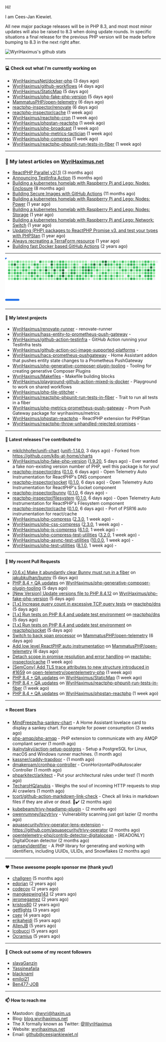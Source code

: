 Hi!

I am Cees-Jan Kiewiet.

All new major package releases will be in PHP 8.3, and most most minor updates will also be raised to 8.3 when doing update rounds. In specific situations a final release for the previous PHP version will be made before bumping to 8.3 in the next right after.

![WyriHaximus's github stats](https://github-readme-stats.vercel.app/api?username=WyriHaximus&show_icons=true)

---

#### 💻 Check out what I'm currently working on

- [WyriHaximusNet/docker-php](https://github.com/WyriHaximusNet/docker-php) (3 days ago)
- [WyriHaximus/github-workflows](https://github.com/WyriHaximus/github-workflows) (4 days ago)
- [WyriHaximus/StaticMap](https://github.com/WyriHaximus/StaticMap) (5 days ago)
- [WyriHaximus/php-fake-php-version](https://github.com/WyriHaximus/php-fake-php-version) (5 days ago)
- [MammatusPHP/open-telemetry](https://github.com/MammatusPHP/open-telemetry) (6 days ago)
- [reactphp-inspector/renovate](https://github.com/reactphp-inspector/renovate) (6 days ago)
- [reactphp-inspector/cache](https://github.com/reactphp-inspector/cache) (1 week ago)
- [WyriHaximus/reactphp-cron](https://github.com/WyriHaximus/reactphp-cron) (1 week ago)
- [WyriHaximus/phpstan-reactphp](https://github.com/WyriHaximus/phpstan-reactphp) (1 week ago)
- [WyriHaximus/php-broadcast](https://github.com/WyriHaximus/php-broadcast) (1 week ago)
- [WyriHaximus/php-metrics-tactician](https://github.com/WyriHaximus/php-metrics-tactician) (1 week ago)
- [WyriHaximus/php-compress](https://github.com/WyriHaximus/php-compress) (1 week ago)
- [WyriHaximus/reactphp-phpunit-run-tests-in-fiber](https://github.com/WyriHaximus/reactphp-phpunit-run-tests-in-fiber) (1 week ago)

---

### 📜 My latest articles on [WyriHaximus.net](https://blog.wyrihaximus.net/)

- [ReactPHP Parallel v2(.1)](https://blog.wyrihaximus.net/2025/06/reactphp-parallel-v2-/) (3 months ago)
- [Announcing TestInfra Action](https://blog.wyrihaximus.net/2025/03/announcing-testinfra-action/) (5 months ago)
- [Building a kubernetes homelab with Raspberry Pi and Lego: Nodes: Enclosure](https://blog.wyrihaximus.net/2024/12/building-a-kubernetes-homelab-with-raspberry-pies-and-lego-nodes-enclosure/) (8 months ago)
- [Building Secure Images with GitHub Actions](https://blog.wyrihaximus.net/2024/10/building-secure-images-with-github-actions/) (11 months ago)
- [Building a kubernetes homelab with Raspberry Pi and Lego: Nodes: Power](https://blog.wyrihaximus.net/2024/09/building-a-kubernetes-homelab-with-raspberry-pies-and-lego-nodes-power/) (1 year ago)
- [Building a kubernetes homelab with Raspberry Pi and Lego: Nodes: Storage](https://blog.wyrihaximus.net/2024/08/building-a-kubernetes-homelab-with-raspberry-pies-and-lego-nodes-storage/) (1 year ago)
- [Building a kubernetes homelab with Raspberry Pi and Lego: Network: Switch](https://blog.wyrihaximus.net/2024/07/building-a-kubernetes-homelab-with-raspberry-pies-and-lego-network-switch/) (1 year ago)
- [Updating (PHP) packages to ReactPHP Promise v3, and test your types with PHPStan](https://blog.wyrihaximus.net/2024/06/updating-php-packages-to-reactphp-promise-v3--and-test-your-types-with-phpstan/) (1 year ago)
- [Always recreating a TerraForm resource](https://blog.wyrihaximus.net/2024/04/always-recreating-a-terraform-resource/) (1 year ago)
- [Building fast Docker based GitHub Actions](https://blog.wyrihaximus.net/2023/03/building-fast-docker-based-github-actions/) (2 years ago)

---

<picture>
  <source
    media="(prefers-color-scheme: dark)"
    srcset="images/breakout-dark.svg"
  />
  <source
    media="(prefers-color-scheme: light)"
    srcset="images/breakout-light.svg"
  />
  <img alt="Breakout Game" src="images/breakout-light.svg" />
</picture>

---

#### 🌱 My latest projects

- [WyriHaximus/renovate-runner](https://github.com/WyriHaximus/renovate-runner) - renovate-runner
- [WyriHaximus/hass-entity-to-prometheus-push-gateway](https://github.com/WyriHaximus/hass-entity-to-prometheus-push-gateway) - 
- [WyriHaximus/github-action-testinfra](https://github.com/WyriHaximus/github-action-testinfra) - GitHub Action running your TestInfra tests
- [WyriHaximus/github-action-oci-image-supported-platforms](https://github.com/WyriHaximus/github-action-oci-image-supported-platforms) - 
- [WyriHaximus/hacs-prometheus-pushgateway](https://github.com/WyriHaximus/hacs-prometheus-pushgateway) - Home Assistant addon that pushes entity state changes to a Prometheus PushGateway
- [WyriHaximus/php-generative-composer-plugin-tooling](https://github.com/WyriHaximus/php-generative-composer-plugin-tooling) - Tooling for creating generative Composer Plugins
- [WyriHaximus/Makefiles](https://github.com/WyriHaximus/Makefiles) - Makefile building blocks
- [WyriHaximus/playground-github-action-mixed-js-docker](https://github.com/WyriHaximus/playground-github-action-mixed-js-docker) - Playground to work on shared workflows
- [WyriHaximus/php-tile-stitcher](https://github.com/WyriHaximus/php-tile-stitcher) - 
- [WyriHaximus/reactphp-phpunit-run-tests-in-fiber](https://github.com/WyriHaximus/reactphp-phpunit-run-tests-in-fiber) - Trait to run all tests in a fiber
- [WyriHaximus/php-metrics-prometheus-push-gateway](https://github.com/WyriHaximus/php-metrics-prometheus-push-gateway) - Prom Push Gateway package for wyrihaximus/metrics
- [WyriHaximus/phpstan-reactphp](https://github.com/WyriHaximus/phpstan-reactphp) - ReactPHP extension for PHPStan
- [WyriHaximus/reactphp-throw-unhandled-rejected-promises](https://github.com/WyriHaximus/reactphp-throw-unhandled-rejected-promises) - 

---

#### 🔭 Latest releases I've contributed to

- [mkilchhofer/unifi-chart](https://github.com/mkilchhofer/unifi-chart) ([unifi-1.14.0](https://github.com/mkilchhofer/unifi-chart/releases/tag/unifi-1.14.0), 3 days ago) - Forked from https://github.com/k8s-at-home/charts
- [WyriHaximus/php-fake-php-version](https://github.com/WyriHaximus/php-fake-php-version) ([1.9.20](https://github.com/WyriHaximus/php-fake-php-version/releases/tag/1.9.20), 5 days ago) - Ever wanted a fake non-existing version number of PHP, well this package is for you!
- [reactphp-inspector/dns](https://github.com/reactphp-inspector/dns) ([0.1.0](https://github.com/reactphp-inspector/dns/releases/tag/0.1.0), 6 days ago) - Open Telemetry Auto Instrumentation for ReactPHP&#39;s DNS component
- [reactphp-inspector/socket](https://github.com/reactphp-inspector/socket) ([0.1.0](https://github.com/reactphp-inspector/socket/releases/tag/0.1.0), 6 days ago) - Open Telemetry Auto Instrumentation for ReactPHP&#39;s Socket component
- [reactphp-inspector/bunny](https://github.com/reactphp-inspector/bunny) ([0.1.0](https://github.com/reactphp-inspector/bunny/releases/tag/0.1.0), 6 days ago) - 
- [reactphp-inspector/filesystem](https://github.com/reactphp-inspector/filesystem) ([0.1.0](https://github.com/reactphp-inspector/filesystem/releases/tag/0.1.0), 6 days ago) - Open Telemetry Auto Instrumentation for ReactPHP&#39;s Filesystem component
- [reactphp-inspector/cache](https://github.com/reactphp-inspector/cache) ([0.1.0](https://github.com/reactphp-inspector/cache/releases/tag/0.1.0), 6 days ago) - Port of PSR16 auto instrumentation for react/cache
- [WyriHaximus/php-compress](https://github.com/WyriHaximus/php-compress) ([2.3.0](https://github.com/WyriHaximus/php-compress/releases/tag/2.3.0), 1 week ago) - 
- [WyriHaximus/php-css-compress](https://github.com/WyriHaximus/php-css-compress) ([2.3.0](https://github.com/WyriHaximus/php-css-compress/releases/tag/2.3.0), 1 week ago) - 
- [WyriHaximus/php-js-compress](https://github.com/WyriHaximus/php-js-compress) ([6.1.0](https://github.com/WyriHaximus/php-js-compress/releases/tag/6.1.0), 1 week ago) - 
- [WyriHaximus/php-compress-test-utilities](https://github.com/WyriHaximus/php-compress-test-utilities) ([3.2.0](https://github.com/WyriHaximus/php-compress-test-utilities/releases/tag/3.2.0), 1 week ago) - 
- [WyriHaximus/php-async-test-utilities](https://github.com/WyriHaximus/php-async-test-utilities) ([10.0.0](https://github.com/WyriHaximus/php-async-test-utilities/releases/tag/10.0.0), 1 week ago) - 
- [WyriHaximus/php-test-utilities](https://github.com/WyriHaximus/php-test-utilities) ([8.1.0](https://github.com/WyriHaximus/php-test-utilities/releases/tag/8.1.0), 1 week ago) - 

---

#### 🔨 My recent Pull Requests

- [[0.6.x] Make it abundantly clear Bunny must run in a fiber](https://github.com/jakubkulhan/bunny/pull/193) on [jakubkulhan/bunny](https://github.com/jakubkulhan/bunny) (5 days ago)
- [PHP 8.4 &#43; QA updates](https://github.com/WyriHaximus/php-generative-composer-plugin-tooling/pull/31) on [WyriHaximus/php-generative-composer-plugin-tooling](https://github.com/WyriHaximus/php-generative-composer-plugin-tooling) (5 days ago)
- [[New Version] Update versions file to PHP 8.4.12](https://github.com/WyriHaximus/php-fake-php-version/pull/157) on [WyriHaximus/php-fake-php-version](https://github.com/WyriHaximus/php-fake-php-version) (5 days ago)
- [[1.x] Increase query count in excessive TCP query tests](https://github.com/reactphp/dns/pull/240) on [reactphp/dns](https://github.com/reactphp/dns) (5 days ago)
- [[1.x] Run tests on PHP 8.4 and update test environment](https://github.com/reactphp/dns/pull/239) on [reactphp/dns](https://github.com/reactphp/dns) (5 days ago)
- [[1.x] Run tests on PHP 8.4 and update test environment](https://github.com/reactphp/socket/pull/326) on [reactphp/socket](https://github.com/reactphp/socket) (5 days ago)
- [Switch to back span processor](https://github.com/MammatusPHP/open-telemetry/pull/9) on [MammatusPHP/open-telemetry](https://github.com/MammatusPHP/open-telemetry) (6 days ago)
- [Add low level ReactPHP auto instrumentation](https://github.com/MammatusPHP/open-telemetry/pull/8) on [MammatusPHP/open-telemetry](https://github.com/MammatusPHP/open-telemetry) (6 days ago)
- [Detach scope in promise resolution and error handling](https://github.com/reactphp-inspector/cache/pull/8) on [reactphp-inspector/cache](https://github.com/reactphp-inspector/cache) (1 week ago)
- [[SemConv] Add TLS trace attributes to new structure introduced in #1659](https://github.com/open-telemetry/opentelemetry-php/pull/1695) on [open-telemetry/opentelemetry-php](https://github.com/open-telemetry/opentelemetry-php) (1 week ago)
- [PHP 8.4 &#43; QA updates](https://github.com/WyriHaximus/StaticMap/pull/98) on [WyriHaximus/StaticMap](https://github.com/WyriHaximus/StaticMap) (1 week ago)
- [PHP 8.4 &#43; QA updates](https://github.com/WyriHaximus/reactphp-phpunit-run-tests-in-fiber/pull/27) on [WyriHaximus/reactphp-phpunit-run-tests-in-fiber](https://github.com/WyriHaximus/reactphp-phpunit-run-tests-in-fiber) (1 week ago)
- [PHP 8.4 &#43; QA updates](https://github.com/WyriHaximus/phpstan-reactphp/pull/27) on [WyriHaximus/phpstan-reactphp](https://github.com/WyriHaximus/phpstan-reactphp) (1 week ago)

---

#### ⭐ Recent Stars

- [MindFreeze/ha-sankey-chart](https://github.com/MindFreeze/ha-sankey-chart) - A Home Assistant lovelace card to display a sankey chart. For example for power consumption (3 weeks ago)
- [php-amqp/php-amqp](https://github.com/php-amqp/php-amqp) - PHP extension to communicate with any AMQP compliant server (1 month ago)
- [ikalnytskyi/action-setup-postgres](https://github.com/ikalnytskyi/action-setup-postgres) - Setup a PostgreSQL for Linux, macOS and Windows runner machines. (1 month ago)
- [kassner/caddy-trapdoor](https://github.com/kassner/caddy-trapdoor) -  (1 month ago)
- [dmakeroam/cronhpa-controller](https://github.com/dmakeroam/cronhpa-controller) - CronHorizontalPodAutoscaler Controller (1 month ago)
- [phparkitect/arkitect](https://github.com/phparkitect/arkitect) - Put your architectural rules under test! (1 month ago)
- [TecharoHQ/anubis](https://github.com/TecharoHQ/anubis) - Weighs the soul of incoming HTTP requests to stop AI crawlers (1 month ago)
- [tcort/github-action-markdown-link-check](https://github.com/tcort/github-action-markdown-link-check) - Check all links in markdown files if they are alive or dead. 🔗✔️ (2 months ago)
- [kubebeam/trivy-headlamp-plugin](https://github.com/kubebeam/trivy-headlamp-plugin) -  (2 months ago)
- [owenrumney/lazytrivy](https://github.com/owenrumney/lazytrivy) - Vulnerability scanning just got lazier (2 months ago)
- [aquasecurity/trivy-operator-lens-extension](https://github.com/aquasecurity/trivy-operator-lens-extension) - https://github.com/aquasecurity/trivy-operator (2 months ago)
- [opentelemetry-php/contrib-detector-digitalocean](https://github.com/opentelemetry-php/contrib-detector-digitalocean) - [READONLY] DigitalOcean detector (2 months ago)
- [ramsey/identifier](https://github.com/ramsey/identifier) - A PHP library for generating and working with identifiers, including UUIDs, ULIDs, and Snowflakes (2 months ago)

---

#### ❤️ These awesome people sponsor me (thank you!)

- [challgren](https://github.com/challgren) (5 months ago)
- [edorian](https://github.com/edorian) (2 years ago)
- [codecov](https://github.com/codecov) (2 years ago)
- [mangkepwing143](https://github.com/mangkepwing143) (2 years ago)
- [jeromegamez](https://github.com/jeromegamez) (2 years ago)
- [kristos80](https://github.com/kristos80) (2 years ago)
- [getflights](https://github.com/getflights) (3 years ago)
- [csev](https://github.com/csev) (4 years ago)
- [erikaheidi](https://github.com/erikaheidi) (5 years ago)
- [AllenJB](https://github.com/AllenJB) (5 years ago)
- [lcobucci](https://github.com/lcobucci) (5 years ago)
- [Ocramius](https://github.com/Ocramius) (5 years ago)

---

#### 👯 Check out some of my recent followers

- [slavaGanzin](https://github.com/slavaGanzin)
- [Yassineafaila](https://github.com/Yassineafaila)
- [blacknaml](https://github.com/blacknaml)
- [emiloi21](https://github.com/emiloi21)
- [Ben477-JOB](https://github.com/Ben477-JOB)

---

#### 📫 How to reach me

- Mastodon: [@wyri@haxim.us](https://toot-toot.wyrihaxim.us/@wyri)
- Blog: [blog.wyrihaximus.net](https://blog.wyrihaximus.net/)
- The X formally known as Twitter: [@WyriHaximus](https://twitter.com/WyriHaximus)
- Website: [wyrihaximus.net](https://wyrihaximus.net/)
- Email: [github@ceesjankiewiet.nl](mailto:github@ceesjankiewiet.nl)
